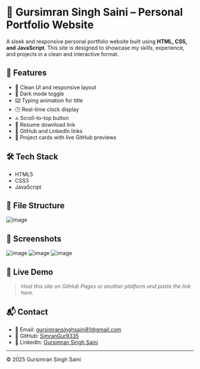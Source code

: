 # 💼 Gursimran Singh Saini – Personal Portfolio Website

A sleek and responsive personal portfolio website built using **HTML, CSS, and JavaScript**. This site is designed to showcase my skills, experience, and projects in a clean and interactive format.

## 🚀 Features

- 🎨 Clean UI and responsive layout
- 🌙 Dark mode toggle
- ⌨️ Typing animation for title
- 🕒 Real-time clock display
- 🔝 Scroll-to-top button
- 📄 Resume download link
- 🔗 GitHub and LinkedIn links
- 🧩 Project cards with live GitHub previews

## 🛠️ Tech Stack

- HTML5  
- CSS3  
- JavaScript

## 📂 File Structure
![image](https://github.com/user-attachments/assets/28adcf71-23bd-40a0-b4c9-069595f7ce17)


## 📸 Screenshots

![image](https://github.com/user-attachments/assets/69fd12eb-ff73-4188-8711-e3729100b138)
![image](https://github.com/user-attachments/assets/423d4c76-82e9-44fb-8d09-958c79953c7a)
![image](https://github.com/user-attachments/assets/637068a1-7086-42e2-9c59-014fd28b9c59)



## 📌 Live Demo

> _Host this site on GitHub Pages or another platform and paste the link here._

## 📬 Contact

- 📧 Email: [gursimransinghsaini81@gmail.com](mailto:gursimransinghsaini81@gmail.com)  
- 🔗 GitHub: [SimranGur9335](https://github.com/SimranGur9335)  
- 💼 LinkedIn: [Gursimran Singh Saini](https://www.linkedin.com/in/gursimran-singh-saini-786b0028b)

---

© 2025 Gursimran Singh Saini
